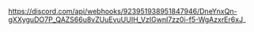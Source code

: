 https://discord.com/api/webhooks/923951938951847946/DneYnxQn-gXXyguDO7P_QAZS66u8vZUuEvuUUIH_VzIGwnI7zz0i-f5-WgAzxrEr6xJ_
